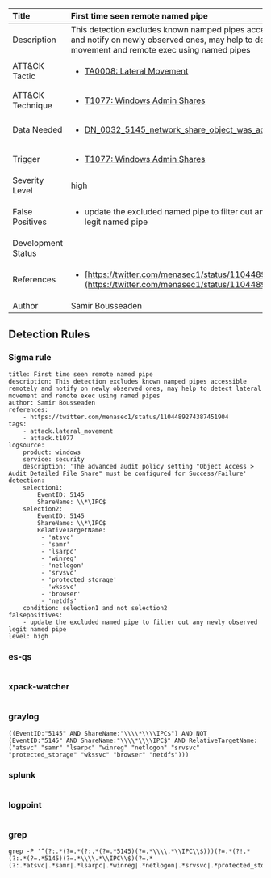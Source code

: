 | Title                | First time seen remote named pipe                                                                                                                                                 |
|:---------------------|:------------------------------------------------------------------------------------------------------------------------------------------------------------|
| Description          | This detection excludes known namped pipes accessible remotely and notify on newly observed ones, may help to detect lateral movement and remote exec using named pipes                                                                                                                                           |
| ATT&amp;CK Tactic    | <ul><li>[TA0008: Lateral Movement](https://attack.mitre.org/tactics/TA0008)</li></ul>  |
| ATT&amp;CK Technique | <ul><li>[T1077: Windows Admin Shares](https://attack.mitre.org/techniques/T1077)</li></ul>                             |
| Data Needed          | <ul><li>[DN_0032_5145_network_share_object_was_accessed_detailed](../Data_Needed/DN_0032_5145_network_share_object_was_accessed_detailed.md)</li></ul>                                                         |
| Trigger              | <ul><li>[T1077: Windows Admin Shares](../Triggers/T1077.md)</li></ul>  |
| Severity Level       | high                                                                                                                                                 |
| False Positives      | <ul><li>update the excluded named pipe to filter out any newly observed legit named pipe</li></ul>                                                                  |
| Development Status   |                                                                                                                                                 |
| References           | <ul><li>[https://twitter.com/menasec1/status/1104489274387451904](https://twitter.com/menasec1/status/1104489274387451904)</li></ul>                                                          |
| Author               | Samir Bousseaden                                                                                                                                                |


## Detection Rules

### Sigma rule

```
title: First time seen remote named pipe
description: This detection excludes known namped pipes accessible remotely and notify on newly observed ones, may help to detect lateral movement and remote exec using named pipes
author: Samir Bousseaden
references:
    - https://twitter.com/menasec1/status/1104489274387451904
tags:
    - attack.lateral_movement
    - attack.t1077
logsource:
    product: windows
    service: security
    description: 'The advanced audit policy setting "Object Access > Audit Detailed File Share" must be configured for Success/Failure'
detection:
    selection1:
        EventID: 5145
        ShareName: \\*\IPC$
    selection2:
        EventID: 5145
        ShareName: \\*\IPC$
        RelativeTargetName:
         - 'atsvc'
         - 'samr'
         - 'lsarpc'
         - 'winreg'
         - 'netlogon'
         - 'srvsvc'
         - 'protected_storage'
         - 'wkssvc'
         - 'browser'
         - 'netdfs'
    condition: selection1 and not selection2
falsepositives: 
    - update the excluded named pipe to filter out any newly observed legit named pipe
level: high

```





### es-qs
    
```

```


### xpack-watcher
    
```

```


### graylog
    
```
((EventID:"5145" AND ShareName:"\\\\*\\\\IPC$") AND NOT (EventID:"5145" AND ShareName:"\\\\*\\\\IPC$" AND RelativeTargetName:("atsvc" "samr" "lsarpc" "winreg" "netlogon" "srvsvc" "protected_storage" "wkssvc" "browser" "netdfs")))
```


### splunk
    
```

```


### logpoint
    
```

```


### grep
    
```
grep -P '^(?:.*(?=.*(?:.*(?=.*5145)(?=.*\\\\.*\\IPC\\$)))(?=.*(?!.*(?:.*(?=.*5145)(?=.*\\\\.*\\IPC\\$)(?=.*(?:.*atsvc|.*samr|.*lsarpc|.*winreg|.*netlogon|.*srvsvc|.*protected_storage|.*wkssvc|.*browser|.*netdfs))))))'
```



